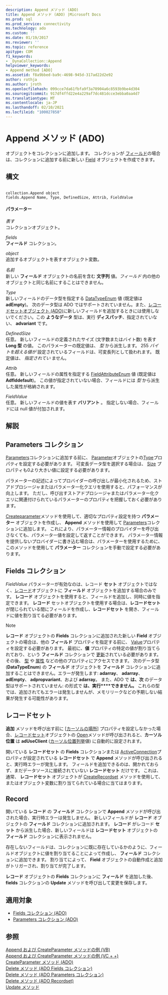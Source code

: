```yaml
---
description: Append メソッド (ADO)
title: Append メソッド (ADO) |Microsoft Docs
ms.prod: sql
ms.prod_service: connectivity
ms.technology: ado
ms.custom: ''
ms.date: 01/19/2017
ms.reviewer: ''
ms.topic: reference
apitype: COM
f1_keywords:
- _DynaCollection::Append
helpviewer_keywords:
- Append method [ADO]
ms.assetid: f8a9bbed-ba9c-4698-945d-317ad22d2e92
author: rothja
ms.author: jroth
ms.openlocfilehash: 099cce7da61fbfa9f3a70904a6c8593b9be4d304
ms.sourcegitcommit: 917df4ffd22e4a229af7dc481dcce3ebba0aa4d7
ms.translationtype: MT
ms.contentlocale: ja-JP
ms.lasthandoff: 02/10/2021
ms.locfileid: "100027858"
---
```

# <a name="append-method-ado"></a>Append メソッド (ADO)
オブジェクトをコレクションに追加します。 コレクションが [フィールド](./fields-collection-ado.md)の場合は、コレクションに追加する前に新しい [Field](./field-object.md) オブジェクトを作成できます。  
  
## <a name="syntax"></a>構文  
  
```  
  
collection.Append object  
fields.Append Name, Type, DefinedSize, Attrib, FieldValue  
```  
  
#### <a name="parameters"></a>パラメーター  
 *表す*  
 コレクションオブジェクト。  
  
 *fields*  
 **フィールド** コレクション。  
  
 *object*  
 追加するオブジェクトを表すオブジェクト変数。  
  
 *名前*  
 新しい **フィールド** オブジェクトの名前を含む **文字列** 値。*フィールド* 内の他のオブジェクトと同じ名前にすることはできません。  
  
 *Type*  
 新しいフィールドのデータ型を指定する [DataTypeEnum](./datatypeenum.md) 値 (既定値は **adEmpty**)。 次のデータ型は ADO ではサポートされていません。また、[レコードセットオブジェクト (ADO)](./recordset-object-ado.md)に新しいフィールドを追加するときには使用しないでください。この **ようなデータ** 型は、実行 **ディスパッチ**、指定されていない、 **advariant** です。  
  
 *DefinedSize*  
 任意。 新しいフィールドの定義されたサイズ (文字数またはバイト数) を表す **Long 型** の値。 このパラメーターの既定値は、 *型* から派生します。 255 *バイトを超える値が* 設定されているフィールドは、可変長列として扱われます。 既定値は、 *指定されてい* ません。  
  
 *Attrib*  
 任意。 新しいフィールドの属性を指定する [FieldAttributeEnum](./fieldattributeenum.md) 値 (既定値は **Adflddefault**)。 この値が指定されていない場合、フィールドには *型* から派生した属性が格納されます。  
  
 *FieldValue*  
 任意。 新しいフィールドの値を表す **バリアント** 。 指定しない場合、フィールドには null 値が付加されます。  
  
## <a name="remarks"></a>解説  
  
## <a name="parameters-collection"></a>Parameters コレクション  
 [Parameters](./parameters-collection-ado.md)コレクションに追加する前に、 [Parameter](./parameter-object.md)オブジェクトの[Type](./type-property-ado.md)プロパティを設定する必要があります。 可変長データ型を選択する場合は、 [Size](./size-property-ado-parameter.md) プロパティも0より大きい値に設定する必要があります。  
  
 パラメーターの記述によってプロバイダーの呼び出しが最小化されるため、ストアドプロシージャまたはパラメーター化クエリを使用すると、パフォーマンスが向上します。 ただし、呼び出すストアドプロシージャまたはパラメーター化クエリに関連付けられているパラメーターのプロパティを把握しておく必要があります。  
  
 [Createparameter](./createparameter-method-ado.md)メソッドを使用して、適切なプロパティ設定を持つ **パラメーター** オブジェクトを作成し、 **Append** メソッドを使用して [Parameters](./parameters-collection-ado.md)コレクションに追加します。 これにより、パラメーター情報のプロバイダーを呼び出さなくても、パラメーター値を設定して返すことができます。 パラメーター情報を提供しないプロバイダーに書き込む場合は、パラメーターを使用するために、このメソッドを使用して **パラメーター** コレクションを手動で設定する必要があります。  
  
## <a name="fields-collection"></a>Fields コレクション  
 *FieldValue* パラメーターが有効なのは、レコード **セット** オブジェクトではなく、[レコード](./record-object-ado.md)オブジェクトに **フィールド** オブジェクトを追加する場合のみです。 **レコード** オブジェクトを使用すると、フィールドを追加し、同時に値を指定できます。 **レコード** セットオブジェクトを使用する場合は、**レコードセット** が閉じられている間にフィールドを作成し、**レコードセット** を開き、フィールドに値を割り当てる必要があります。  
  
> [!NOTE]
>  **レコード** オブジェクトの **Fields** コレクションに追加された新しい **Field** オブジェクトの場合は、他の **フィールド** プロパティを指定する前に、 [Value](./value-property-ado.md)プロパティを設定する必要があります。 最初に、**値** プロパティの特定の値が割り当てられており、という **フィールド** コレクションで [更新](./update-method.md)されている必要があります。 その後、 [型](./type-property-ado.md) や [属性](./attributes-property-ado.md) などの他のプロパティにアクセスできます。 次のデータ型 (**DataTypeEnum**) の **フィールド** オブジェクトを **フィールド** コレクションに追加することはできません。エラーが発生します: **adarray**、 **adarray**、 **adEmpty**、 **adpropvariant**、および **adarray**。 また、ADO で **は、次** のデータ型はサポートされていません: の形式で **は、実行****できません。** これらの型では、追加されてもエラーは発生しませんが、メモリリークなどの予期しない結果が発生する可能性があります。  
  
## <a name="recordset"></a>レコードセット  
 **追加** メソッドを呼び出す前に [[カーソルの場所](./cursorlocation-property-ado.md)] プロパティを設定しなかった場合、[レコードセット](./recordset-object-ado.md)オブジェクトの [Open](./open-method-ado-recordset.md)メソッドが呼び出されると、**カーソル位置** は **adUseClient** ([カーソル位置列挙](./cursorlocationenum.md)値) に自動的に設定されます。  
  
 開いている **レコードセット** の **Fields** コレクションまたは [ActiveConnection](./activeconnection-property-ado.md)プロパティが設定されている **レコードセット** で **Append** メソッドが呼び出されると、実行時エラーが発生します。 フィールドを追加できるのは、開かれておらず、まだデータソースに接続されていない **レコードセット** だけです。 これは、通常、 **レコードセット** オブジェクトが [CreateRecordset](../rds-api/createrecordset-method-rds.md) メソッドを使用して、またはオブジェクト変数に割り当てられている場合に当てはまります。  
  
## <a name="record"></a>Record  
 開いている **レコード** の **フィールド** コレクションで **Append** メソッドが呼び出された場合、実行時エラーは発生しません。 新しいフィールドが **レコード** オブジェクトの **フィールド** コレクションに追加されます。 **レコード** がレコード **セット** から派生した場合、新しいフィールドは **レコードセット** オブジェクトの **フィールド** コレクションに表示されません。  
  
 存在しないフィールドは、コレクションに既に存在しているかのように、フィールドオブジェクトに値を割り当てることによって作成し、 **フィールド** コレクションに追加できます。 割り当てによって、 **Field** オブジェクトの自動作成と追加がトリガーされ、割り当てが完了します。  
  
 **レコード** オブジェクトの **Fields** コレクションに **フィールド** を追加した後、 **fields** コレクションの **Update** メソッドを呼び出して変更を保存します。  
  
## <a name="applies-to"></a>適用対象  
  
- [Fields コレクション (ADO)](./fields-collection-ado.md)  
- [Parameters コレクション (ADO)](./parameters-collection-ado.md)  
  
## <a name="see-also"></a>参照  
 [Append および CreateParameter メソッドの例 (VB)](./append-and-createparameter-methods-example-vb.md)   
 [Append および CreateParameter メソッドの例 (VC + +)](./append-and-createparameter-methods-example-vc.md)   
 [CreateParameter メソッド (ADO)](./createparameter-method-ado.md)   
 [Delete メソッド (ADO Fields コレクション)](./delete-method-ado-fields-collection.md)   
 [Delete メソッド (ADO Parameters コレクション)](./delete-method-ado-parameters-collection.md)   
 [Delete メソッド (ADO Recordset)](./delete-method-ado-recordset.md)   
 [Update メソッド](./update-method.md)